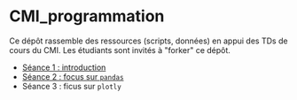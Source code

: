 # CMI_programmation
Ce dépôt rassemble des ressources (scripts, données) en appui des TDs de cours du CMI. Les étudiants sont invités à "forker" ce dépôt.

* [Séance 1 : introduction](./Seance_1_introduction/)
* [Séance 2 : focus sur `pandas`](./Seance_2_pandas/)
* Séance 3 : ficus sur `plotly`

